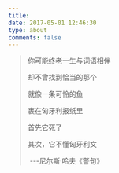 ```yaml
---
title: 
date: 2017-05-01 12:46:30
type: about
comments: false
---
```


<blockquote class="blockquote-center">

你可能终老一生与词语相伴

却不曾找到恰当的那个

就像一条可怜的鱼

裹在匈牙利报纸里

首先它死了

其次，它不懂匈牙利文

​                                   ---尼尔斯·哈夫《警句》</blockquote>

